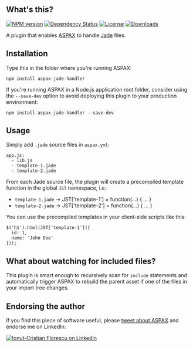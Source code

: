 ## What's this?
[![NPM version][npm-image]][npm-url]
[![Dependency Status][david-image]][david-url]
[![License][license-image]][license-url]
[![Downloads][downloads-image]][downloads-url]

A plugin that enables [ASPAX](http://aspax.github.io) to handle [Jade](http://jade-lang.com) files.

## Installation
Type this in the folder where you're running ASPAX:

    npm install aspax-jade-handler

If you're running ASPAX in a Node.js application root folder, consider using the `--save-dev` option to avoid deploying this plugin to your production environment:

    npm install aspax-jade-handler --save-dev

## Usage
Simply add `.jade` source files in `aspax.yml`:

    app.js:
      - lib.js
      - template-1.jade
      - template-2.jade

From each Jade source file, the plugin will create a precompiled template function in the global `JST` namespace, i.e.:

- `template-1.jade` -> JST['template-1'] = function(...) { ... }
- `template-2.jade` -> JST['template-2'] = function(...) { ... }

You can use the precompiled templates in your client-side scripts like this:

    $('h1').html(JST['template-1']({
      id: 1,
      name: 'John Doe'
    }));

## What about watching for included files?
This plugin is smart enough to recursively scan for `include` statements and automatically trigger ASPAX to rebuild the parent asset if one of the files in your import tree changes.

## Endorsing the author
If you find this piece of software useful, please [tweet about ASPAX](http://twitter.com/share?text=Checkout%20ASPAX%2C%20the%20simple%20Node.js%20asset%20packager!&url=http%3A%2F%2Faspax.github.io&hashtags=aspax&via=icflorescu) and endorse me on LinkedIn:

[![Ionut-Cristian Florescu on LinkedIn](https://static.licdn.com/scds/common/u/img/webpromo/btn_viewmy_160x25.png)](https://www.linkedin.com/in/icflorescu)

[npm-image]: https://img.shields.io/npm/v/aspax-jade-handler.svg?style=flat-square
[npm-url]: https://npmjs.org/package/aspax-jade-handler
[david-image]: http://img.shields.io/david/icflorescu/aspax-jade-handler.svg?style=flat-square
[david-url]: https://david-dm.org/icflorescu/aspax-jade-handler
[license-image]: http://img.shields.io/npm/l/aspax-jade-handler.svg?style=flat-square
[license-url]: LICENSE
[downloads-image]: http://img.shields.io/npm/dm/aspax-jade-handler.svg?style=flat-square
[downloads-url]: https://npmjs.org/package/aspax-jade-handler
